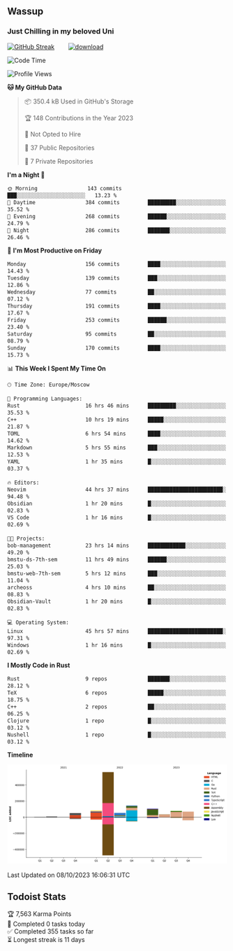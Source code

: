 ## Wassup 
### Just Chilling in my beloved Uni 

<!--
-->

[![GitHub Streak](http://github-readme-streak-stats.herokuapp.com?user=archeoss&theme=shades-of-purple&hide_border=true&date_format=j%20M%5B%20Y%5D)](https://git.io/streak-stats)&nbsp;&nbsp;&nbsp;&nbsp;&nbsp;&nbsp;&nbsp;&nbsp;[![download](https://user-images.githubusercontent.com/68448737/147796309-d8b65b1d-4dde-40d9-b03a-2b42aaa6cd43.jpeg)
](http://bmstu.ru/)

<!--START_SECTION:waka-->
![Code Time](http://img.shields.io/badge/Code%20Time-1%2C866%20hrs%2037%20mins-blue)

![Profile Views](http://img.shields.io/badge/Profile%20Views-33-blue)

**🐱 My GitHub Data** 

> 📦 350.4 kB Used in GitHub's Storage 
 > 
> 🏆 148 Contributions in the Year 2023
 > 
> 🚫 Not Opted to Hire
 > 
> 📜 37 Public Repositories 
 > 
> 🔑 7 Private Repositories 
 > 
**I'm a Night 🦉** 

```text
🌞 Morning                143 commits         ███░░░░░░░░░░░░░░░░░░░░░░   13.23 % 
🌆 Daytime                384 commits         █████████░░░░░░░░░░░░░░░░   35.52 % 
🌃 Evening                268 commits         ██████░░░░░░░░░░░░░░░░░░░   24.79 % 
🌙 Night                  286 commits         ███████░░░░░░░░░░░░░░░░░░   26.46 % 
```
📅 **I'm Most Productive on Friday** 

```text
Monday                   156 commits         ████░░░░░░░░░░░░░░░░░░░░░   14.43 % 
Tuesday                  139 commits         ███░░░░░░░░░░░░░░░░░░░░░░   12.86 % 
Wednesday                77 commits          ██░░░░░░░░░░░░░░░░░░░░░░░   07.12 % 
Thursday                 191 commits         ████░░░░░░░░░░░░░░░░░░░░░   17.67 % 
Friday                   253 commits         ██████░░░░░░░░░░░░░░░░░░░   23.40 % 
Saturday                 95 commits          ██░░░░░░░░░░░░░░░░░░░░░░░   08.79 % 
Sunday                   170 commits         ████░░░░░░░░░░░░░░░░░░░░░   15.73 % 
```


📊 **This Week I Spent My Time On** 

```text
🕑︎ Time Zone: Europe/Moscow

💬 Programming Languages: 
Rust                     16 hrs 46 mins      █████████░░░░░░░░░░░░░░░░   35.53 % 
C++                      10 hrs 19 mins      █████░░░░░░░░░░░░░░░░░░░░   21.87 % 
TOML                     6 hrs 54 mins       ████░░░░░░░░░░░░░░░░░░░░░   14.62 % 
Markdown                 5 hrs 55 mins       ███░░░░░░░░░░░░░░░░░░░░░░   12.53 % 
YAML                     1 hr 35 mins        █░░░░░░░░░░░░░░░░░░░░░░░░   03.37 % 

🔥 Editors: 
Neovim                   44 hrs 37 mins      ████████████████████████░   94.48 % 
Obsidian                 1 hr 20 mins        █░░░░░░░░░░░░░░░░░░░░░░░░   02.83 % 
VS Code                  1 hr 16 mins        █░░░░░░░░░░░░░░░░░░░░░░░░   02.69 % 

🐱‍💻 Projects: 
bob-management           23 hrs 14 mins      ████████████░░░░░░░░░░░░░   49.20 % 
bmstu-ds-7th-sem         11 hrs 49 mins      ██████░░░░░░░░░░░░░░░░░░░   25.03 % 
bmstu-web-7th-sem        5 hrs 12 mins       ███░░░░░░░░░░░░░░░░░░░░░░   11.04 % 
archeoss                 4 hrs 10 mins       ██░░░░░░░░░░░░░░░░░░░░░░░   08.83 % 
Obsidian-Vault           1 hr 20 mins        █░░░░░░░░░░░░░░░░░░░░░░░░   02.83 % 

💻 Operating System: 
Linux                    45 hrs 57 mins      ████████████████████████░   97.31 % 
Windows                  1 hr 16 mins        █░░░░░░░░░░░░░░░░░░░░░░░░   02.69 % 
```

**I Mostly Code in Rust** 

```text
Rust                     9 repos             ███████░░░░░░░░░░░░░░░░░░   28.12 % 
TeX                      6 repos             █████░░░░░░░░░░░░░░░░░░░░   18.75 % 
C++                      2 repos             ██░░░░░░░░░░░░░░░░░░░░░░░   06.25 % 
Clojure                  1 repo              █░░░░░░░░░░░░░░░░░░░░░░░░   03.12 % 
Nushell                  1 repo              █░░░░░░░░░░░░░░░░░░░░░░░░   03.12 % 
```



**Timeline**

![Lines of Code chart](https://raw.githubusercontent.com/archeoss/archeoss/master/assets/bar_graph.png)


 Last Updated on 08/10/2023 16:06:31 UTC
<!--END_SECTION:waka-->

## Todoist Stats

<!-- TODO-IST:START -->
🏆  7,563 Karma Points           
🌸  Completed 0 tasks today           
✅  Completed 355 tasks so far           
⏳  Longest streak is 11 days
<!-- TODO-IST:END -->
